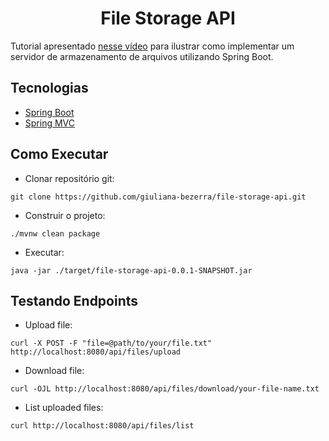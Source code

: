 <h1 align="center">
  File Storage API
</h1>

Tutorial apresentado [nesse vídeo](https://youtu.be/b6kvS1Wszew?si=BAFcEpAqP6Pw4qMu) para ilustrar como implementar um servidor de armazenamento de arquivos utilizando Spring Boot.

## Tecnologias

- [Spring Boot](https://spring.io/projects/spring-boot)
- [Spring MVC](https://docs.spring.io/spring-framework/reference/web/webmvc.html)

## Como Executar

- Clonar repositório git:

```
git clone https://github.com/giuliana-bezerra/file-storage-api.git
```

- Construir o projeto:

```
./mvnw clean package
```

- Executar:

```
java -jar ./target/file-storage-api-0.0.1-SNAPSHOT.jar
```

## Testando Endpoints

- Upload file:

```
curl -X POST -F "file=@path/to/your/file.txt" http://localhost:8080/api/files/upload
```

- Download file:

```
curl -OJL http://localhost:8080/api/files/download/your-file-name.txt
```

- List uploaded files:

```
curl http://localhost:8080/api/files/list
```
